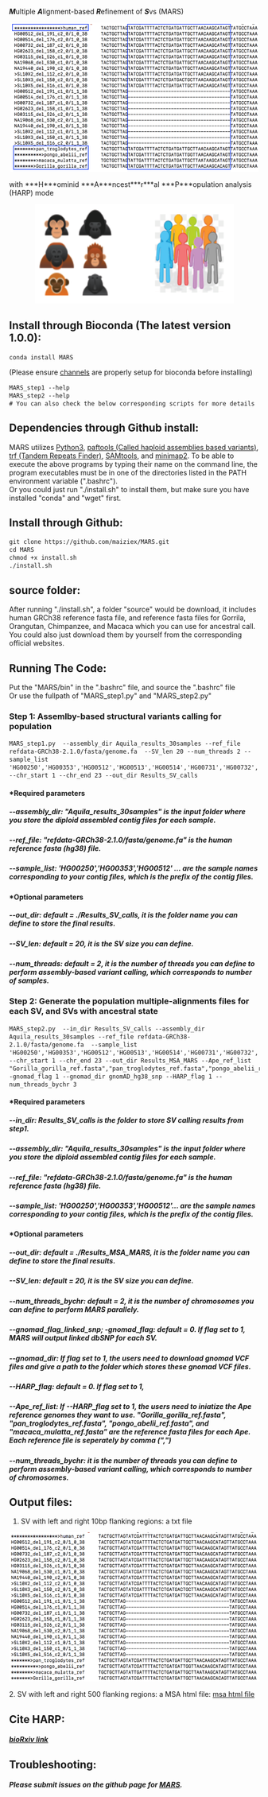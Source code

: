 ***M***ultiple ***A***lignment-based ***R***efinement of ***S***vs (MARS)
<p align="center">
	<img src="https://github.com/maiziex/MARS/blob/master/source/msa2.png"  width="500" height="300">
	<p align="center">
		<em></em>
	</p>
</p>
with  ***H***ominid ***A***ncest***r***al ***P***opulation analysis (HARP) mode
<p align="center">
	<img src="https://github.com/maiziex/MARS/blob/master/source/HARP_icon.png"  width="400" height="200">
	<p align="center">
		<em></em>
	</p>
</p>

   
## Install through Bioconda (The latest version 1.0.0):
```
conda install MARS
```
(Please ensure <a href="https://bioconda.github.io/user/install.html#set-up-channels">channels</a> are properly setup for bioconda before installing) 

```
MARS_step1 --help
MARS_step2 --help
# You can also check the below corresponding scripts for more details
```

## Dependencies through Github install:
MARS utilizes <a href="https://www.python.org/downloads/">Python3</a>, <a href="https://github.com/lh3/minimap2/tree/master/misc">paftools (Called haploid assemblies based variants)</a>, <a href="https://tandem.bu.edu/trf/trf.html">trf (Tandem Repeats Finder)</a>, <a href="http://samtools.sourceforge.net/">SAMtools</a>, and <a href="https://github.com/lh3/minimap2">minimap2</a>. To be able to execute the above programs by typing their name on the command line, the program executables must be in one of the directories listed in the PATH environment variable (".bashrc"). <br />
Or you could just run "./install.sh" to install them, but make sure you have installed "conda" and "wget" first. 

## Install through Github:
```
git clone https://github.com/maiziex/MARS.git
cd MARS
chmod +x install.sh
./install.sh
```

## source folder:
After running "./install.sh", a folder "source" would be download, it includes human GRCh38 reference fasta file, and reference fasta files for Gorrila, Orangutan, Chimpanzee, and Macaca which you can use for ancestral call. You could also just download them by yourself from the corresponding official websites. 

## Running The Code:
Put the "MARS/bin" in the ".bashrc" file, and source the ".bashrc" file <br />
Or use the fullpath of "MARS_step1.py" and "MARS_step2.py"


### Step 1: Assemlby-based structural variants calling for population
```
MARS_step1.py  --assembly_dir Aquila_results_30samples --ref_file refdata-GRCh38-2.1.0/fasta/genome.fa  --SV_len 20 --num_threads 2 --sample_list 'HG00250','HG00353','HG00512','HG00513','HG00514','HG00731','HG00732','HG00733','HG00851','HG01971','HG02623','HG03115','HG03838','NA12878','NA18552','NA19068','NA19238','NA19239','NA19240','NA19440','NA19789','NA20587','NA24143','NA24149','NA24385','HGP10X','SL10X1','SL10X2','SL10X3','SL10X4','SL10X5','SL10X7','SL10X9','SL10X10'  --chr_start 1 --chr_end 23 --out_dir Results_SV_calls
```
#### *Required parameters
##### --assembly_dir: "Aquila_results_30samples" is the input folder where you store the diploid assembled contig files for each sample.  

##### --ref_file: "refdata-GRCh38-2.1.0/fasta/genome.fa" is the human reference fasta (hg38) file. 

#####  --sample_list: 'HG00250','HG00353','HG00512' ... are the sample names corresponding to your contig files, which is the prefix of the contig files. 

#### *Optional parameters
#####  --out_dir: default = ./Results_SV_calls, it is the folder name you can define to store the final results.  

#####  --SV_len: default = 20, it is the SV size you can define.

#####  --num_threads: default = 2, it is the number of threads you can define to perform assembly-based variant calling, which corresponds to number of samples.

### Step 2: Generate the population multiple-alignments files for each SV, and SVs with ancestral state 
```
MARS_step2.py  --in_dir Results_SV_calls --assembly_dir Aquila_results_30samples --ref_file refdata-GRCh38-2.1.0/fasta/genome.fa  --sample_list 'HG00250','HG00353','HG00512','HG00513','HG00514','HG00731','HG00732','HG00733','HG00851','HG01971','HG02623','HG03115','HG03838','NA12878','NA18552','NA19068','NA19238','NA19239','NA19240','NA19440','NA19789','NA20587','NA24143','NA24149','NA24385','HGP10X','SL10X1','SL10X2','SL10X3','SL10X4','SL10X5','SL10X7','SL10X9','SL10X10' --chr_start 1 --chr_end 23 --out_dir Results_MSA_MARS --Ape_ref_list "Gorilla_gorilla_ref.fasta","pan_troglodytes_ref.fasta","pongo_abelii_ref.fasta","macaca_mulatta_ref.fasta"  -gnomad_flag 1 --gnomad_dir gnomAD_hg38_snp --HARP_flag 1 --num_threads_bychr 3
```
#### *Required parameters
##### --in_dir: Results_SV_calls is the folder to store SV calling results from step1.
##### --assembly_dir: "Aquila_results_30samples" is the input folder where you store the diploid assembled contig files for each sample.  

##### --ref_file: "refdata-GRCh38-2.1.0/fasta/genome.fa" is the human reference fasta (hg38) file. 

#####  --sample_list: 'HG00250','HG00353','HG00512'... are the sample names corresponding to your contig files, which is the prefix of the contig files. 

#### *Optional parameters
#####  --out_dir: default = ./Results_MSA_MARS, it is the folder name you can define to store the final results.  

#####  --SV_len: default = 20, it is the SV size you can define.

#####  --num_threads_bychr: default = 2, it is the number of chromosomes you can define to perform MARS parallely.

#####  --gnomad_flag_linked_snp; -gnomad_flag: default = 0. If flag set to 1, MARS will output linked dbSNP for each SV.
#####  --gnomad_dir: If flag set to 1, the users need to download gnomad VCF files and give a path to the folder which stores these gnomad VCF files. 
#####  --HARP_flag: default = 0. If flag set to 1, 
#####  --Ape_ref_list: If --HARP_flag set to 1, the users need to iniatize the Ape reference genomes they want to use. "Gorilla_gorilla_ref.fasta", "pan_troglodytes_ref.fasta", "pongo_abelii_ref.fasta", and "macaca_mulatta_ref.fasta" are the reference fasta files for each Ape. Each reference file is seperately by comma (",") 
#####  --num_threads_bychr: it is the number of threads you can define to perform assembly-based variant calling, which corresponds to number of chromosomes.

## Output files:
1. SV with left and right 10bp flanking regions: a txt file
<p align="center">
	<img src="https://github.com/maiziex/MARS/blob/master/source/msa1.png"  width="600" height="300">
	<p align="center">
		<em></em>
	</p>
</p>
2. SV with left and right 500 flanking regions: a MSA html file:
<a href="https://github.com/maiziex/MARS/blob/master/source/chr21_23807653_23807725_del.html">msa html file</a>



## Cite HARP:
#### 
##### <a href="https://www.biorxiv.org/content/10.1101/660605v1">bioRxiv link</a>


## Troubleshooting:
##### Please submit issues on the github page for <a href="https://github.com/maiziex/MARS/issues">MARS</a>. 





